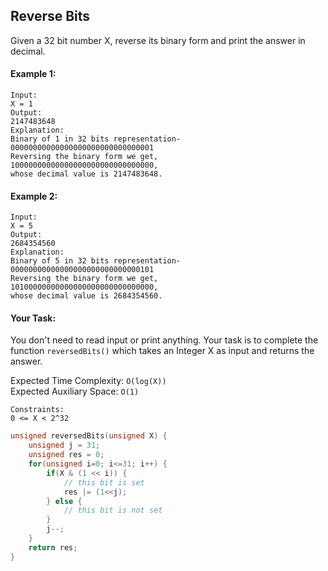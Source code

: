 ## Reverse Bits

Given a 32 bit number X, reverse its binary form and print the answer in decimal.

#### Example 1:

```
Input:
X = 1
Output:
2147483648
Explanation:
Binary of 1 in 32 bits representation-
00000000000000000000000000000001
Reversing the binary form we get,
10000000000000000000000000000000,
whose decimal value is 2147483648.
```

#### Example 2:

```
Input:
X = 5
Output:
2684354560
Explanation:
Binary of 5 in 32 bits representation-
00000000000000000000000000000101
Reversing the binary form we get,
10100000000000000000000000000000,
whose decimal value is 2684354560.
```

#### Your Task:

You don't need to read input or print anything. Your task is to complete the function `reversedBits()` which takes an Integer X as input and returns the answer.

Expected Time Complexity: `O(log(X))`  
Expected Auxiliary Space: `O(1)`

```
Constraints:
0 <= X < 2^32
```

```c++
unsigned reversedBits(unsigned X) {
    unsigned j = 31;
    unsigned res = 0;
    for(unsigned i=0; i<=31; i++) {
        if(X & (1 << i)) {
            // this bit is set
            res |= (1<<j);
        } else {
            // this bit is not set
        }
        j--;
    }
    return res;
}
```
